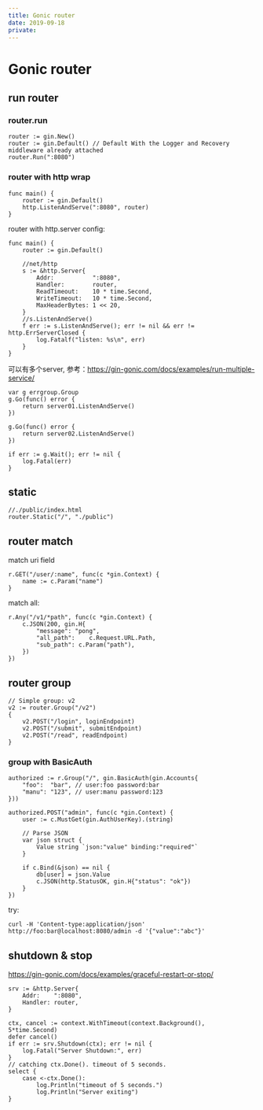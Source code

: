 ```yaml
---
title: Gonic router
date: 2019-09-18
private:
---
```

# Gonic router

## run router
### router.run
	router := gin.New() 
	router := gin.Default() // Default With the Logger and Recovery middleware already attached
	router.Run(":8080")

### router with http wrap
    func main() {
        router := gin.Default()
        http.ListenAndServe(":8080", router)
    }

router with http.server config: 

    func main() {
        router := gin.Default()

        //net/http
        s := &http.Server{
            Addr:           ":8080",
            Handler:        router,
            ReadTimeout:    10 * time.Second,
            WriteTimeout:   10 * time.Second,
            MaxHeaderBytes: 1 << 20,
        }
        //s.ListenAndServe()
        f err := s.ListenAndServe(); err != nil && err != http.ErrServerClosed {
			log.Fatalf("listen: %s\n", err)
		}
    }

可以有多个server, 参考：https://gin-gonic.com/docs/examples/run-multiple-service/

	var g errgroup.Group
    g.Go(func() error {
		return server01.ListenAndServe()
	})

	g.Go(func() error {
		return server02.ListenAndServe()
	})

	if err := g.Wait(); err != nil {
		log.Fatal(err)
	}

## static
    //./public/index.html
	router.Static("/", "./public")

## router match
match uri field

	r.GET("/user/:name", func(c *gin.Context) {
        name := c.Param("name")
    }

match all:

    r.Any("/v1/*path", func(c *gin.Context) {
		c.JSON(200, gin.H{
			"message": "pong",
            "all_path":    c.Request.URL.Path,
            "sub_path": c.Param("path"),
		})
	})

## router group
	// Simple group: v2
	v2 := router.Group("/v2")
	{
		v2.POST("/login", loginEndpoint)
		v2.POST("/submit", submitEndpoint)
		v2.POST("/read", readEndpoint)
	}

### group with BasicAuth

	authorized := r.Group("/", gin.BasicAuth(gin.Accounts{
		"foo":  "bar", // user:foo password:bar
		"manu": "123", // user:manu password:123
	}))

	authorized.POST("admin", func(c *gin.Context) {
		user := c.MustGet(gin.AuthUserKey).(string)

		// Parse JSON
		var json struct {
			Value string `json:"value" binding:"required"`
		}

		if c.Bind(&json) == nil {
			db[user] = json.Value
			c.JSON(http.StatusOK, gin.H{"status": "ok"})
		}
	})

try:

    curl -H 'Content-type:application/json' http://foo:bar@localhost:8080/admin -d '{"value":"abc"}'

## shutdown & stop
https://gin-gonic.com/docs/examples/graceful-restart-or-stop/

    srv := &http.Server{
        Addr:    ":8080",
        Handler: router,
    }

	ctx, cancel := context.WithTimeout(context.Background(), 5*time.Second)
	defer cancel()
	if err := srv.Shutdown(ctx); err != nil {
		log.Fatal("Server Shutdown:", err)
	}
	// catching ctx.Done(). timeout of 5 seconds.
	select {
        case <-ctx.Done():
            log.Println("timeout of 5 seconds.")
            log.Println("Server exiting")
	}
